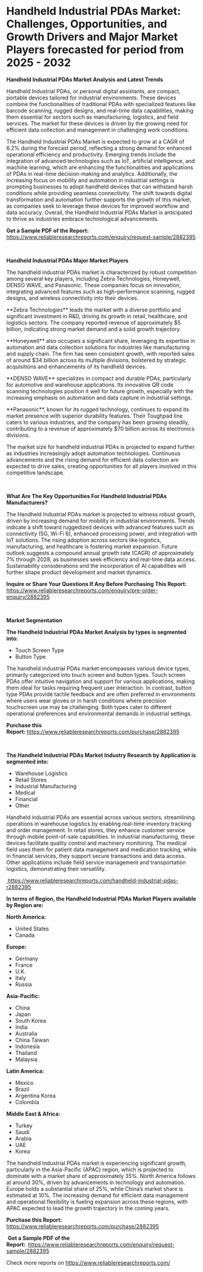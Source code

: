 <p><h1>Handheld Industrial PDAs Market: Challenges, Opportunities, and Growth Drivers and Major Market Players forecasted for period from 2025 - 2032</h1></p><p><strong>Handheld Industrial PDAs Market Analysis and Latest Trends</strong></p>
<p><p>Handheld Industrial PDAs, or personal digital assistants, are compact, portable devices tailored for industrial environments. These devices combine the functionalities of traditional PDAs with specialized features like barcode scanning, rugged designs, and real-time data capabilities, making them essential for sectors such as manufacturing, logistics, and field services. The market for these devices is driven by the growing need for efficient data collection and management in challenging work conditions.</p><p>The Handheld Industrial PDAs Market is expected to grow at a CAGR of 6.2% during the forecast period, reflecting a strong demand for enhanced operational efficiency and productivity. Emerging trends include the integration of advanced technologies such as IoT, artificial intelligence, and machine learning, which are enhancing the functionalities and applications of PDAs in real-time decision-making and analytics. Additionally, the increasing focus on mobility and automation in industrial settings is prompting businesses to adopt handheld devices that can withstand harsh conditions while providing seamless connectivity. The shift towards digital transformation and automation further supports the growth of this market, as companies seek to leverage these devices for improved workflow and data accuracy. Overall, the Handheld Industrial PDAs Market is anticipated to thrive as industries embrace technological advancements.</p></p>
<p><strong>Get a Sample PDF of the Report:&nbsp;</strong> <a href="https://www.reliableresearchreports.com/enquiry/request-sample/2882395?utm_campaign=3316&utm_medium=2&utm_source=Github&utm_content=ia&utm_term=13032025&utm_id=handheld-industrial-pdas">https://www.reliableresearchreports.com/enquiry/request-sample/2882395</a></p>
<p>&nbsp;</p>
<p><strong>Handheld Industrial PDAs Major Market Players</strong></p>
<p><p>The handheld industrial PDAs market is characterized by robust competition among several key players, including Zebra Technologies, Honeywell, DENSO WAVE, and Panasonic. These companies focus on innovation, integrating advanced features such as high-performance scanning, rugged designs, and wireless connectivity into their devices.</p><p>**Zebra Technologies** leads the market with a diverse portfolio and significant investment in R&D, driving its growth in retail, healthcare, and logistics sectors. The company reported revenue of approximately $5 billion, indicating strong market demand and a solid growth trajectory.</p><p>**Honeywell** also occupies a significant share, leveraging its expertise in automation and data collection solutions for industries like manufacturing and supply chain. The firm has seen consistent growth, with reported sales of around $34 billion across its multiple divisions, bolstered by strategic acquisitions and enhancements of its handheld devices.</p><p>**DENSO WAVE** specializes in compact and durable PDAs, particularly for automotive and warehouse applications. Its innovative QR code scanning technologies position it well for future growth, especially with the increasing emphasis on automation and data capture in industrial settings.</p><p>**Panasonic**, known for its rugged technology, continues to expand its market presence with superior durability features. Their Toughpad line caters to various industries, and the company has been growing steadily, contributing to a revenue of approximately $70 billion across its electronics divisions.</p><p>The market size for handheld industrial PDAs is projected to expand further as industries increasingly adopt automation technologies. Continuous advancements and the rising demand for efficient data collection are expected to drive sales, creating opportunities for all players involved in this competitive landscape.</p></p>
<p>&nbsp;</p>
<p><strong>What Are The Key Opportunities For Handheld Industrial PDAs Manufacturers?</strong></p>
<p><p>The Handheld Industrial PDAs market is projected to witness robust growth, driven by increasing demand for mobility in industrial environments. Trends indicate a shift toward ruggedized devices with advanced features such as connectivity (5G, Wi-Fi 6), enhanced processing power, and integration with IoT solutions. The rising adoption across sectors like logistics, manufacturing, and healthcare is fostering market expansion. Future outlook suggests a compound annual growth rate (CAGR) of approximately 7% through 2028, as businesses seek efficiency and real-time data access. Sustainability considerations and the incorporation of AI capabilities will further shape product development and market dynamics.</p></p>
<p><strong>Inquire or Share Your Questions If Any Before Purchasing This Report:</strong> <a href="https://www.reliableresearchreports.com/enquiry/pre-order-enquiry/2882395?utm_campaign=3316&utm_medium=2&utm_source=Github&utm_content=ia&utm_term=13032025&utm_id=handheld-industrial-pdas">https://www.reliableresearchreports.com/enquiry/pre-order-enquiry/2882395</a></p>
<p>&nbsp;</p>
<p><strong>Market Segmentation</strong></p>
<p><strong>The Handheld Industrial PDAs Market Analysis by types is segmented into:</strong></p>
<p><ul><li>Touch Screen Type</li><li>Button Type</li></ul></p>
<p><p>The handheld industrial PDAs market encompasses various device types, primarily categorized into touch screen and button types. Touch screen PDAs offer intuitive navigation and support for various applications, making them ideal for tasks requiring frequent user interaction. In contrast, button type PDAs provide tactile feedback and are often preferred in environments where users wear gloves or in harsh conditions where precision touchscreen use may be challenging. Both types cater to different operational preferences and environmental demands in industrial settings.</p></p>
<p><strong>Purchase this Report:&nbsp;</strong><a href="https://www.reliableresearchreports.com/purchase/2882395?utm_campaign=3316&utm_medium=2&utm_source=Github&utm_content=ia&utm_term=13032025&utm_id=handheld-industrial-pdas">https://www.reliableresearchreports.com/purchase/2882395</a></p>
<p>&nbsp;</p>
<p><strong>The Handheld Industrial PDAs Market Industry Research by Application is segmented into:</strong></p>
<p><ul><li>Warehouse Logistics</li><li>Retail Stores</li><li>Industrial Manufacturing</li><li>Medical</li><li>Financial</li><li>Other</li></ul></p>
<p><p>Handheld industrial PDAs are essential across various sectors, streamlining operations in warehouse logistics by enabling real-time inventory tracking and order management. In retail stores, they enhance customer service through mobile point-of-sale capabilities. In industrial manufacturing, these devices facilitate quality control and machinery monitoring. The medical field uses them for patient data management and medication tracking, while in financial services, they support secure transactions and data access. Other applications include field service management and transportation logistics, demonstrating their versatility.</p></p>
<p><a href="https://www.reliableresearchreports.com/handheld-industrial-pdas-r2882395?utm_campaign=3316&utm_medium=2&utm_source=Github&utm_content=ia&utm_term=13032025&utm_id=handheld-industrial-pdas">&nbsp;https://www.reliableresearchreports.com/handheld-industrial-pdas-r2882395</a></p>
<p><strong>In terms of Region, the Handheld Industrial PDAs Market Players available by Region are:</strong></p>
<p>
    <p> <strong> North America: </strong>
        <ul>
            <li>United States</li>
            <li>Canada</li>
        </ul>
        </p> 
    <p> <strong> Europe: </strong>
        <ul>
            <li>Germany</li>
            <li>France</li>
            <li>U.K.</li>
            <li>Italy</li>
            <li>Russia</li>
        </ul>
        </p> 
    <p> <strong> Asia-Pacific: </strong>
        <ul>
            <li>China</li>
            <li>Japan</li>
            <li>South Korea</li>
            <li>India</li>
            <li>Australia</li>
            <li>China Taiwan</li>
            <li>Indonesia</li>
            <li>Thailand</li>
            <li>Malaysia</li>
        </ul>
        </p> 
    <p> <strong> Latin America: </strong>
        <ul>
            <li>Mexico</li>
            <li>Brazil</li>
            <li>Argentina Korea</li>
            <li>Colombia</li>
        </ul>
        </p> 
    <p> <strong> Middle East & Africa: </strong>
        <ul>
            <li>Turkey</li>
            <li>Saudi</li>
            <li>Arabia</li>
            <li>UAE</li>
            <li>Korea</li>
        </ul>
    </p>
    </p>
<p><p>The handheld industrial PDAs market is experiencing significant growth, particularly in the Asia-Pacific (APAC) region, which is projected to dominate with a market share of approximately 35%. North America follows at around 30%, driven by advancements in technology and automation. Europe holds a substantial share of 25%, while China’s market share is estimated at 10%. The increasing demand for efficient data management and operational flexibility is fueling expansion across these regions, with APAC expected to lead the growth trajectory in the coming years.</p></p>
<p><strong>Purchase this Report: </strong><a href="https://www.reliableresearchreports.com/purchase/2882395?utm_campaign=3316&utm_medium=2&utm_source=Github&utm_content=ia&utm_term=13032025&utm_id=handheld-industrial-pdas">https://www.reliableresearchreports.com/purchase/2882395</a></p>
<p>&nbsp;<strong>Get a Sample PDF of the Report:&nbsp;&nbsp;</strong><a href="https://www.reliableresearchreports.com/enquiry/request-sample/2882395?utm_campaign=3316&utm_medium=2&utm_source=Github&utm_content=ia&utm_term=13032025&utm_id=handheld-industrial-pdas">https://www.reliableresearchreports.com/enquiry/request-sample/2882395</a></p>
<p><strong></strong></p>
<p>Check more reports on <a href="https://www.reliableresearchreports.com/?utm_campaign=3316&utm_medium=2&utm_source=Github&utm_content=ia&utm_term=13032025&utm_id=handheld-industrial-pdas">https://www.reliableresearchreports.com/</a></p>